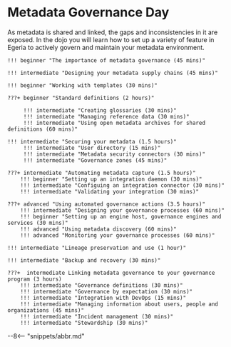 <!-- SPDX-License-Identifier: CC-BY-4.0 -->
<!-- Copyright Contributors to the ODPi Egeria project 2020. -->

# Metadata Governance Day

As metadata is shared and linked, the gaps and inconsistencies in it are exposed.  In the dojo you will learn how to set up a variety of feature in Egeria to actively govern and maintain your metadata environment.

    !!! beginner "The importance of metadata governance (45 mins)"
        
    !!! intermediate "Designing your metadata supply chains (45 mins)"
    
    !!! beginner "Working with templates (30 mins)"
    
    ???+ beginner "Standard definitions (2 hours)"

         !!! intermediate "Creating glossaries (30 mins)"
         !!! intermediate "Managing reference data (30 mins)"
         !!! intermediate "Using open metadata archives for shared definitions (60 mins)"

    !!! intermediate "Securing your metadata (1.5 hours)"
         !!! intermediate "User directory (15 mins)"
         !!! intermediate "Metadata security connectors (30 mins)"
         !!! intermediate "Governance zones (45 mins)"

    ???+ intermediate "Automating metadata capture (1.5 hours)"
        !!! beginner "Setting up an integration daemon (30 mins)"
        !!! intermediate "Configuing an integration connector (30 mins)"
        !!! intermediate "Validating your integration (30 mins)"

    ???+ advanced "Using automated governance actions (3.5 hours)"
        !!! intermediate "Designing your governance processes (60 mins)"
        !!! beginner "Setting up an engine host, governance engines and services (30 mins)"
        !!! advanced "Using metadata discovery (60 mins)"
        !!! advanced "Monitoring your governance processes (60 mins)"
   
    !!! intermediate "Lineage preservation and use (1 hour)"
    
    !!! intermediate "Backup and recovery (30 mins)"

    ???+  intermediate Linking metadata governance to your governance program (3 hours)
        !!! intermediate "Governance definitions (30 mins)"
        !!! intermediate "Governance by expectation (30 mins)"
        !!! intermediate "Integration with DevOps (15 mins)"
        !!! intermediate "Managing information about users, people and organizations (45 mins)"
        !!! intermediate "Incident management (30 mins)"
        !!! intermediate "Stewardship (30 mins)"
          
--8<-- "snippets/abbr.md"